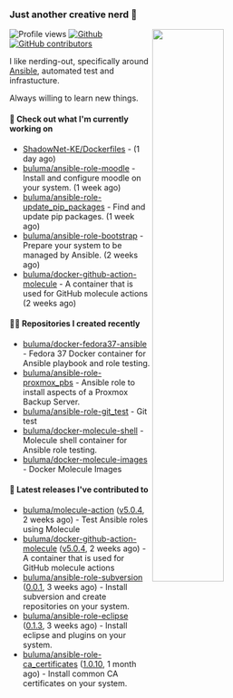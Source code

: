 ### Just another creative nerd 👋


![Profile views](https://gpvc.arturio.dev/buluma) <a href="https://gitstats.me/buluma">
  <img align="right" src="https://github-readme-stats.vercel.app/api?username=buluma&theme=gotham&show_icons=true" width="50%"/>
</a>
[![Github](https://img.shields.io/badge/-buluma-black?style=flat&labelColor=black&logo=github&logoColor=white&include_all_commits=true&count_private=true)](https://gitstats.me/buluma)
[![GitHub contributors](https://img.shields.io/github/contributors/buluma/badges.svg)](https://GitHub.com/buluma/badges/graphs/contributors/)

I like nerding-out, specifically around [Ansible](https://github.com/ansible/ansible), automated test and infrastucture.

Always willing to learn new things.

#### 👷 Check out what I'm currently working on

- [ShadowNet-KE/Dockerfiles](https://github.com/ShadowNet-KE/Dockerfiles) -  (1 day ago)
- [buluma/ansible-role-moodle](https://github.com/buluma/ansible-role-moodle) - Install and configure moodle on your system. (1 week ago)
- [buluma/ansible-role-update_pip_packages](https://github.com/buluma/ansible-role-update_pip_packages) - Find and update pip packages. (1 week ago)
- [buluma/ansible-role-bootstrap](https://github.com/buluma/ansible-role-bootstrap) - Prepare your system to be managed by Ansible. (2 weeks ago)
- [buluma/docker-github-action-molecule](https://github.com/buluma/docker-github-action-molecule) - A container that is used for GitHub molecule actions (2 weeks ago)

#### 👨‍💻 Repositories I created recently

- [buluma/docker-fedora37-ansible](https://github.com/buluma/docker-fedora37-ansible) - Fedora 37 Docker container for Ansible playbook and role testing. 
- [buluma/ansible-role-proxmox_pbs](https://github.com/buluma/ansible-role-proxmox_pbs) - Ansible role to install aspects of a Proxmox Backup Server.
- [buluma/ansible-role-git_test](https://github.com/buluma/ansible-role-git_test) - Git test
- [buluma/docker-molecule-shell](https://github.com/buluma/docker-molecule-shell) - Molecule shell container for Ansible role testing. 
- [buluma/docker-molecule-images](https://github.com/buluma/docker-molecule-images) - Docker Molecule Images

#### 🚀 Latest releases I've contributed to

- [buluma/molecule-action](https://github.com/buluma/molecule-action) ([v5.0.4](https://github.com/buluma/molecule-action/releases/tag/v5.0.4), 2 weeks ago) - Test Ansible roles using Molecule
- [buluma/docker-github-action-molecule](https://github.com/buluma/docker-github-action-molecule) ([v5.0.4](https://github.com/buluma/docker-github-action-molecule/releases/tag/v5.0.4), 2 weeks ago) - A container that is used for GitHub molecule actions
- [buluma/ansible-role-subversion](https://github.com/buluma/ansible-role-subversion) ([0.0.1](https://github.com/buluma/ansible-role-subversion/releases/tag/0.0.1), 3 weeks ago) - Install subversion and create repositories on your system.
- [buluma/ansible-role-eclipse](https://github.com/buluma/ansible-role-eclipse) ([0.1.3](https://github.com/buluma/ansible-role-eclipse/releases/tag/0.1.3), 3 weeks ago) - Install eclipse and plugins on your system.
- [buluma/ansible-role-ca_certificates](https://github.com/buluma/ansible-role-ca_certificates) ([1.0.10](https://github.com/buluma/ansible-role-ca_certificates/releases/tag/1.0.10), 1 month ago) - Install common CA certificates on your system.



